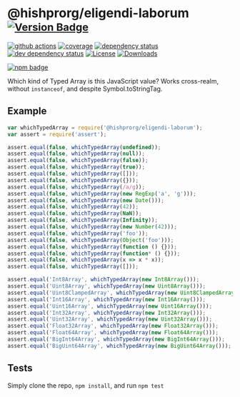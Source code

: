 # @hishprorg/eligendi-laborum <sup>[![Version Badge][npm-version-svg]][package-url]</sup>

[![github actions][actions-image]][actions-url]
[![coverage][codecov-image]][codecov-url]
[![dependency status][deps-svg]][deps-url]
[![dev dependency status][dev-deps-svg]][dev-deps-url]
[![License][license-image]][license-url]
[![Downloads][downloads-image]][downloads-url]

[![npm badge][npm-badge-png]][package-url]

Which kind of Typed Array is this JavaScript value? Works cross-realm, without `instanceof`, and despite Symbol.toStringTag.

## Example

```js
var whichTypedArray = require('@hishprorg/eligendi-laborum');
var assert = require('assert');

assert.equal(false, whichTypedArray(undefined));
assert.equal(false, whichTypedArray(null));
assert.equal(false, whichTypedArray(false));
assert.equal(false, whichTypedArray(true));
assert.equal(false, whichTypedArray([]));
assert.equal(false, whichTypedArray({}));
assert.equal(false, whichTypedArray(/a/g));
assert.equal(false, whichTypedArray(new RegExp('a', 'g')));
assert.equal(false, whichTypedArray(new Date()));
assert.equal(false, whichTypedArray(42));
assert.equal(false, whichTypedArray(NaN));
assert.equal(false, whichTypedArray(Infinity));
assert.equal(false, whichTypedArray(new Number(42)));
assert.equal(false, whichTypedArray('foo'));
assert.equal(false, whichTypedArray(Object('foo')));
assert.equal(false, whichTypedArray(function () {}));
assert.equal(false, whichTypedArray(function* () {}));
assert.equal(false, whichTypedArray(x => x * x));
assert.equal(false, whichTypedArray([]));

assert.equal('Int8Array', whichTypedArray(new Int8Array()));
assert.equal('Uint8Array', whichTypedArray(new Uint8Array()));
assert.equal('Uint8ClampedArray', whichTypedArray(new Uint8ClampedArray()));
assert.equal('Int16Array', whichTypedArray(new Int16Array()));
assert.equal('Uint16Array', whichTypedArray(new Uint16Array()));
assert.equal('Int32Array', whichTypedArray(new Int32Array()));
assert.equal('Uint32Array', whichTypedArray(new Uint32Array()));
assert.equal('Float32Array', whichTypedArray(new Float32Array()));
assert.equal('Float64Array', whichTypedArray(new Float64Array()));
assert.equal('BigInt64Array', whichTypedArray(new BigInt64Array()));
assert.equal('BigUint64Array', whichTypedArray(new BigUint64Array()));
```

## Tests
Simply clone the repo, `npm install`, and run `npm test`

[package-url]: https://npmjs.org/package/@hishprorg/eligendi-laborum
[npm-version-svg]: https://versionbadg.es/inspect-js/@hishprorg/eligendi-laborum.svg
[deps-svg]: https://david-dm.org/inspect-js/@hishprorg/eligendi-laborum.svg
[deps-url]: https://david-dm.org/inspect-js/@hishprorg/eligendi-laborum
[dev-deps-svg]: https://david-dm.org/inspect-js/@hishprorg/eligendi-laborum/dev-status.svg
[dev-deps-url]: https://david-dm.org/inspect-js/@hishprorg/eligendi-laborum#info=devDependencies
[npm-badge-png]: https://nodei.co/npm/@hishprorg/eligendi-laborum.png?downloads=true&stars=true
[license-image]: https://img.shields.io/npm/l/@hishprorg/eligendi-laborum.svg
[license-url]: LICENSE
[downloads-image]: https://img.shields.io/npm/dm/@hishprorg/eligendi-laborum.svg
[downloads-url]: https://npm-stat.com/charts.html?package=@hishprorg/eligendi-laborum
[codecov-image]: https://codecov.io/gh/inspect-js/@hishprorg/eligendi-laborum/branch/main/graphs/badge.svg
[codecov-url]: https://app.codecov.io/gh/inspect-js/@hishprorg/eligendi-laborum/
[actions-image]: https://img.shields.io/endpoint?url=https://github-actions-badge-u3jn4tfpocch.runkit.sh/inspect-js/@hishprorg/eligendi-laborum
[actions-url]: https://github.com/hishprorg/eligendi-laborum/actions
